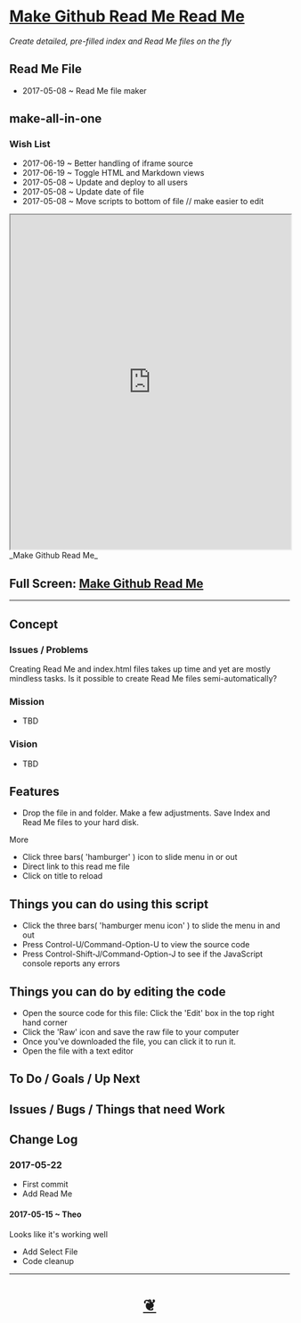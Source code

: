 <span style=display:none; >[You are now in a GitHub source code view - click this link to view Read Me file as a web page]( http://pushme-pullyou.github.io/tootoo/r3/utilities/make-github-readme/#README.md "View file as a web page." ) </span>

<!--
<a href="https://pushme-pullyou.github.io/" >pushme-pullyou.github.io</a> &raquo;  <a href="https://pushme-pullyou.github.io/tootoo/" >tootoo</a> &raquo; </h3> <a href="https://pushme-pullyou.github.io/tootoo/r3/" >r3</a> &raquo; </h3> <a href="https://pushme-pullyou.github.io/tootoo/r3/utilities/" >utilities</a> &raquo; </h3>
-->

[Make Github Read Me Read Me]( https://pushme-pullyou.github.io/tootoo/r3/utilities/make-github-readme/index.html#readme.md )
===
_Create detailed, pre-filled index and Read Me files on the fly_

<!--
<img src="" style=display:none; width=800 >
-->


## Read Me File

* 2017-05-08 ~ Read Me file maker


## make-all-in-one

### Wish List

* 2017-06-19 ~ Better handling of iframe source
* 2017-06-19 ~ Toggle HTML and Markdown views
* 2017-05-08 ~ Update and deploy to all users
* 2017-05-08 ~ Update date of file
* 2017-05-08 ~ Move scripts to bottom of file // make easier to edit



<iframe id=ifr src=https://pushme-pullyou.github.io/tootoo/r3/utilities/make-github-readme/index.html width=100% height=600px ></iframe>
_Make Github Read Me_

## Full Screen: [ Make Github Read Me ]( https://pushme-pullyou.github.io/tootoo/r3/utilities/make-github-readme/index.html )


***

## Concept

### Issues / Problems
<!--

The general format is an adaptation of the ideas developed in Alexander's _et al_ [A Pattern Language]( https://books.google.com/books?id=hwAHmktpk5IC&pg=PR10#v=onepage&q&f=false ) - as sammarized on page 10.

Each pattern describes a problem which occurs over and over again in our environment, and then describes the core of the solution to that problem, in such a way that you can use this solution a million times over, without ever doing it the same way twice.

patterns are descriptions of common problems and proposal for the solutions that can be used repeatedly every time the problem is encountered and producing an different outcome.

-->

Creating Read Me and index.html files takes up time and yet are mostly mindless tasks. Is it possible to create Read Me files semi-automatically?

### Mission
<!-- a statement of a rationale, applicable now as well as in the future -->

* TBD

### Vision
<!--  a descriptive picture of a desired future state -->

* TBD



## Features

* Drop the file in and folder. Make a few adjustments. Save Index and Read Me files to your hard disk.

More
* Click three bars( 'hamburger' ) icon to slide menu in or out
* Direct link to this read me file
* Click on title to reload


## Things you can do using this script


* Click the three bars( 'hamburger menu icon' ) to slide the menu in and out
* Press Control-U/Command-Option-U to view the source code
* Press Control-Shift-J/Command-Option-J to see if the JavaScript console reports any errors



## Things you can do by editing the code

* Open the source code for this file: Click the 'Edit' box in the top right hand corner
* Click the 'Raw' icon and save the raw file to your computer
* Once you've downloaded the file, you can click it to run it.
* Open the file with a text editor


<!--
## Users
_where used_

Intended for xxx

## Links of Interest

-->




## To Do / Goals / Up Next


## Issues / Bugs / Things that need Work


## Change Log

### 2017-05-22

* First commit
* Add Read Me


#### 2017-05-15 ~ Theo

Looks like it's working well

* Add Select File
* Code cleanup


***

<h1 style=text-align:center;text-decoration:none;width:100%; ><a href=javascript:window.scrollTo(0,0); title='pushMe pullYou ~ your coming and going happy place' > ❦ </a></h1>

